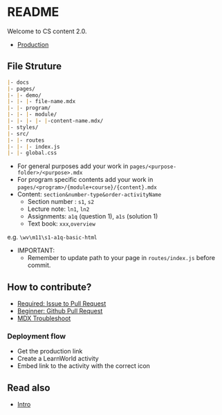 # README

Welcome to CS content 2.0.

- [Production](https://coder-labs.netlify.app/)

## File Struture

```md
|- docs
|- pages/
|- |- demo/
|- |- |- file-name.mdx
|- |- program/
|- |- |- module/
|- |- |- |- |-content-name.mdx/
|- styles/
|- src/
|- |- routes
|- |- |- index.js
|- |- global.css
```

- For general purposes add your work in `pages/<purpose-folder>/<purpose>.mdx`
- For program specific contents add your work in `pages/<program>/{module+course}/{content}.mdx`
- Content: `section&number-type&order-activityName`
  - Section number : `s1`, `s2`
  - Lecture note: `ln1`, `ln2`
  - Assignments: `a1q` (question 1), `a1s` (solution 1)
  - Text book: `xxx`,`overview`

e.g. `\wv\m11\s1-a1q-basic-html`

- IMPORTANT:
  - Remember to update path to your page in `routes/index.js` before commit.

## How to contribute?

- [Required: Issue to Pull Request](https://www.loom.com/share/0e45f18ccdfa4ada9dabb136d5ddecf8)
- [Beginner: Github Pull Request](https://www.youtube.com/watch?v=8lGpZkjnkt4)
- [MDX Troubleshoot](https://mdxjs.com/docs/troubleshooting-mdx/)

### Deployment flow

- Get the production link
- Create a LearnWorld activity
- Embed link to the activity with the correct icon

## Read also

- [Intro](./pages/demo/intro-coder-labs.mdx)
